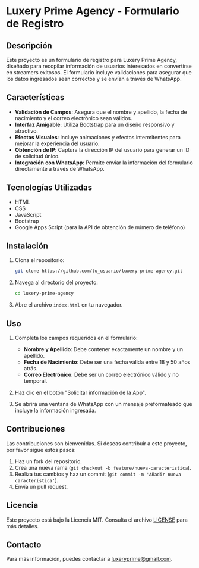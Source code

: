 # Luxery Prime Agency - Formulario de Registro

## Descripción

Este proyecto es un formulario de registro para Luxery Prime Agency, diseñado para recopilar información de usuarios interesados en convertirse en streamers exitosos. El formulario incluye validaciones para asegurar que los datos ingresados sean correctos y se envían a través de WhatsApp.

## Características

- **Validación de Campos**: Asegura que el nombre y apellido, la fecha de nacimiento y el correo electrónico sean válidos.
- **Interfaz Amigable**: Utiliza Bootstrap para un diseño responsivo y atractivo.
- **Efectos Visuales**: Incluye animaciones y efectos intermitentes para mejorar la experiencia del usuario.
- **Obtención de IP**: Captura la dirección IP del usuario para generar un ID de solicitud único.
- **Integración con WhatsApp**: Permite enviar la información del formulario directamente a través de WhatsApp.

## Tecnologías Utilizadas

- HTML
- CSS
- JavaScript
- Bootstrap
- Google Apps Script (para la API de obtención de número de teléfono)

## Instalación

1. Clona el repositorio:

   ```bash
   git clone https://github.com/tu_usuario/luxery-prime-agency.git
   ```

2. Navega al directorio del proyecto:

   ```bash
   cd luxery-prime-agency
   ```

3. Abre el archivo `index.html` en tu navegador.

## Uso

1. Completa los campos requeridos en el formulario:

   - **Nombre y Apellido**: Debe contener exactamente un nombre y un apellido.
   - **Fecha de Nacimiento**: Debe ser una fecha válida entre 18 y 50 años atrás.
   - **Correo Electrónico**: Debe ser un correo electrónico válido y no temporal.

2. Haz clic en el botón "Solicitar información de la App".

3. Se abrirá una ventana de WhatsApp con un mensaje preformateado que incluye la información ingresada.

## Contribuciones

Las contribuciones son bienvenidas. Si deseas contribuir a este proyecto, por favor sigue estos pasos:

1. Haz un fork del repositorio.
2. Crea una nueva rama (`git checkout -b feature/nueva-caracteristica`).
3. Realiza tus cambios y haz un commit (`git commit -m 'Añadir nueva característica'`).
4. Envía un pull request.

## Licencia

Este proyecto está bajo la Licencia MIT. Consulta el archivo [LICENSE](LICENSE) para más detalles.

## Contacto

Para más información, puedes contactar a [luxeryprime@gmail.com](mailto:tluxeryprime@gmail.com).
